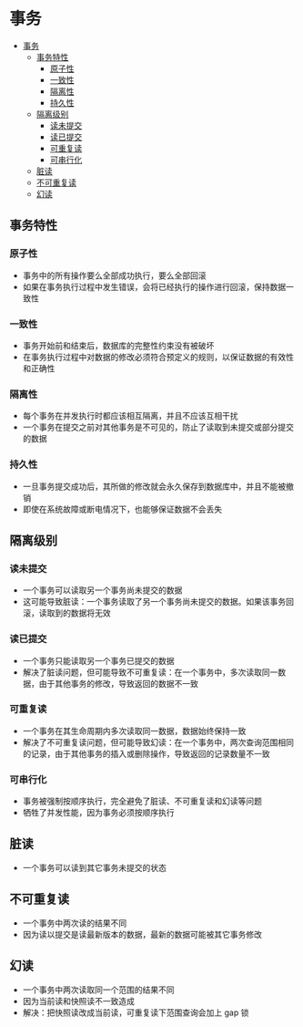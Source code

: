 # 事务

- [事务](#事务)
  - [事务特性](#事务特性)
    - [原子性](#原子性)
    - [一致性](#一致性)
    - [隔离性](#隔离性)
    - [持久性](#持久性)
  - [隔离级别](#隔离级别)
    - [读未提交](#读未提交)
    - [读已提交](#读已提交)
    - [可重复读](#可重复读)
    - [可串行化](#可串行化)
  - [脏读](#脏读)
  - [不可重复读](#不可重复读)
  - [幻读](#幻读)

## 事务特性

### 原子性

- 事务中的所有操作要么全部成功执行，要么全部回滚
- 如果在事务执行过程中发生错误，会将已经执行的操作进行回滚，保持数据一致性

### 一致性

- 事务开始前和结束后，数据库的完整性约束没有被破坏
- 在事务执行过程中对数据的修改必须符合预定义的规则，以保证数据的有效性和正确性

### 隔离性

- 每个事务在并发执行时都应该相互隔离，并且不应该互相干扰
- 一个事务在提交之前对其他事务是不可见的，防止了读取到未提交或部分提交的数据

### 持久性

- 一旦事务提交成功后，其所做的修改就会永久保存到数据库中，并且不能被撤销
- 即使在系统故障或断电情况下，也能够保证数据不会丢失

## 隔离级别

### 读未提交

- 一个事务可以读取另一个事务尚未提交的数据
- 这可能导致脏读：一个事务读取了另一个事务尚未提交的数据。如果该事务回滚，读取到的数据将无效

### 读已提交

- 一个事务只能读取另一个事务已提交的数据
- 解决了脏读问题，但可能导致不可重复读：在一个事务中，多次读取同一数据，由于其他事务的修改，导致返回的数据不一致

### 可重复读

- 一个事务在其生命周期内多次读取同一数据，数据始终保持一致
- 解决了不可重复读问题，但可能导致幻读：在一个事务中，两次查询范围相同的记录，由于其他事务的插入或删除操作，导致返回的记录数量不一致

### 可串行化

- 事务被强制按顺序执行，完全避免了脏读、不可重复读和幻读等问题
- 牺牲了并发性能，因为事务必须按顺序执行

## 脏读

- 一个事务可以读到其它事务未提交的状态

## 不可重复读

- 一个事务中两次读的结果不同
- 因为读以提交是读最新版本的数据，最新的数据可能被其它事务修改

## 幻读

- 一个事务中两次读取同一个范围的结果不同
- 因为当前读和快照读不一致造成
- 解决：把快照读改成当前读，可重复读下范围查询会加上 gap 锁

